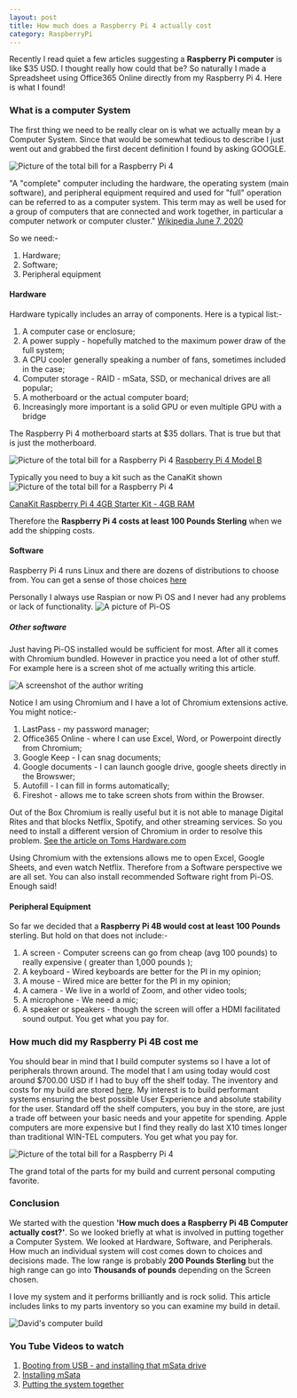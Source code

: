```yaml
---
layout: post
title: How much does a Raspberry Pi 4 actually cost
category: RaspberryPi
---
```


Recently I read quiet a few articles suggesting a **Raspberry Pi computer** is like $35 USD.  I thought really how could that be? 
So naturally I made a Spreadsheet using Office365 Online directly from my Raspberry Pi 4.  Here is what I found!

### What is a computer System
The first thing we need to be really clear on is what we actually mean by a Computer System.  Since that would be somewhat tedious to describe 
I just went out and grabbed the first decent definition I found by asking GOOGLE.

![Picture of the total bill for a Raspberry Pi 4](/images/computer_sys.png)

"A "complete" computer including the hardware, the operating system (main software), and peripheral equipment required and used for "full" operation can be referred to as a computer system. This term may as well be used for a group of computers that are connected and work together, in particular a computer network or computer cluster." [Wikipedia June 7, 2020](https://en.wikipedia.org/wiki/Computer)

So we need:-
1. Hardware;
2. Software;
3. Peripheral equipment

#### Hardware
Hardware typically includes an array of components. Here is a typical list:-

1. A computer case or enclosure;
2. A power supply - hopefully matched to the maximum power draw of the full system;
3. A CPU cooler generally speaking a number of fans,  sometimes included in the case;
4. Computer storage - RAID - mSata, SSD, or mechanical drives are all popular;
5. A motherboard or the actual computer board;
6. Increasingly more important is a solid GPU or even multiple GPU with a bridge


The Raspberry Pi 4 motherboard starts at $35 dollars.  That is true but that is just the motherboard.

![Picture of the total bill for a Raspberry Pi 4](/images/pie.png) [Raspberry Pi 4 Model B](https://www.raspberrypi.org/products/raspberry-pi-4-model-b/specifications/)

Typically you need to buy a kit such as the CanaKit shown
![Picture of the total bill for a Raspberry Pi 4](/images/full_pi.png) 

[CanaKit Raspberry Pi 4 4GB Starter Kit - 4GB RAM](https://www.amazon.co.uk/CanaKit-Raspberry-4GB-Starter-Kit/dp/B07XH3HWTQ/ref=sr_1_6?dchild=1&keywords=raspberry+pi+4b&qid=1591541258&sr=8-6)

Therefore the **Raspberry Pi 4 costs at least 100 Pounds Sterling** when we add the shipping costs.

#### Software
Raspberry Pi 4 runs Linux and there are dozens of distributions to choose from.  You can get a sense of those choices [here](https://raspberrytips.com/best-os-for-raspberry-pi/)

Personally I always use Raspian or now Pi OS and I never had any problems or lack of functionality.
![A picture of Pi-OS](/images/pi_os.png) 

##### Other software
Just having Pi-OS installed would be sufficient for most.  After all it comes with Chromium bundled.  However in practice you need a lot of other stuff. For example here is a screen shot of me actually writing this article.

![A screenshot of the author writing](/images/me_writing.png) 

Notice I am using Chromium and I have a lot of Chromium extensions active.  You might notice:-

1. LastPass - my password manager;
2. Office365 Online - where I can use Excel, Word, or Powerpoint directly from Chromium;
3. Google Keep - I can snag documents;
4. Google documents - I can launch google drive,  google sheets directly in the Browswer;
5. Autofill - I can fill in forms automatically;
6. Fireshot - allows me to take screen shots from within the Browser.

Out of the Box Chromium is really useful but it is not able to manage Digital Rites and that blocks Netflix,  Spotify, and other streaming services.  So you need to install a different version of Chromium in order to resolve this problem.  [See the article on Toms Hardware.com](https://www.tomshardware.com/uk/how-to/play-netflix-raspberry-pi) 

Using Chromium with the extensions allows me to open Excel,  Google Sheets,  and even watch Netflix.  Therefore from a Software perspective we are all set.  You can also install recommended Software right from Pi-OS.  Enough said!

#### Peripheral Equipment
So far we decided that a **Raspberry Pi 4B would cost at least 100 Pounds** sterling. But hold on that does not include:- 

1. A screen - Computer screens can go from cheap (avg 100 pounds)  to really expensive ( greater than 1,000 pounds );
2. A keyboard - Wired keyboards are better for the PI in my opinion;
3. A mouse - Wired mice are better for the PI in my opinion;
4. A camera - We live in a world of Zoom,  and other video tools;
5. A microphone - We need a mic;
6. A speaker or speakers - though the screen will offer a HDMI facilitated sound output. You get what you pay for.

### How much did my Raspberry Pi 4B cost me
You should bear in mind that I build computer systems so I have a lot of peripherals thrown around.  The model that I am using today would cost around $700.00 USD if I had to buy off the shelf today.  The inventory and costs for my build are stored [here](https://github.com/CognitiveDave/CognitiveDave.github.io/blob/master/images/pies.Pdf). My interest is to build performant systems ensuring the best possible User Experience and absolute stability for the user. Standard off the shelf computers, you buy in the store, are just a trade off between your basic needs and your appetite for spending.  Apple computers are more expensive but I find they really do last X10 times longer than traditional WIN-TEL computers.  You get what you pay for.

![Picture of the total bill for a Raspberry Pi 4](/images/pi_bill.png)

The grand total of the parts for my build and current personal computing favorite.

### Conclusion
We started with the question **'How much does a Raspberry Pi 4B Computer actually cost?'**. So we looked briefly at what is involved in putting together a Computer System.  We looked at Hardware, Software, and Peripherals. How much an individual system will cost comes down to choices and decisions made.  The low range is probably **200 Pounds Sterling** but the high range can go into **Thousands of pounds** depending on the Screen chosen.

I love my system and it performs brilliantly and is rock solid. This article includes links to my parts inventory so you can examine my build in detail.

![David's computer build](/images/DSC_0064%203.JPG)

### You Tube Videos to watch

1. [Booting from USB - and installing that mSata drive](https://www.youtube.com/watch?v=eb_LssJYZ3k&t=8s)
2. [Installing mSata](https://www.youtube.com/watch?v=uz8-H7pqm2M)
3. [Putting the system together](https://www.youtube.com/watch?v=bQd8XLJbudQ)


